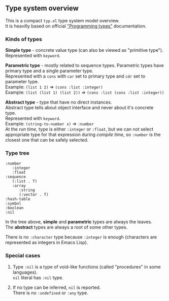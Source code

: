 ## Type system overview

This is a compact `typ.el` type system model overview.  
It is heavilly based on official ["Programming types"](https://www.gnu.org/software/emacs/manual/html_node/elisp/Programming-Types.html#Programming-Types) documentation.

### Kinds of types

**Simple type** - concrete value type (can also be viewed as "primitive type").  
Represented with `keyword`.

**Parametric type** - mostly related to sequence types.
Parametric types have primary type and a single parameter type.  
Represented with a `cons` with `car` set to primary type and `cdr`
set to parameter type.  
Example: `(list 1 2)` => `(cons :list :integer)`  
Example: `(list (list 1) (list 2))` => `(cons :list (cons :list :integer))`  

**Abstract type** - type that have no direct instances.  
Abstract type tells about object interface and never about it's concrete type.  
Represented with `keyword`.  
Example: `(string-to-number x)` => `:number`  
At the *run time*, type is either `:integer` or `:float`, but we can not
select appropriate type for that expression during *compile time*,
so `:number` is the closest one that can be safely selected.

### Type tree

```elisp
:number
   :integer
   :float
:sequence
   (:list . T)
   :array
      :string
      (:vector . T)
:hash-table
:symbol
:boolean
:nil
```

In the tree above, **simple** and **parametric** types are always the leaves.  
The **abstract** types are always a root of some other types.

There is no `:character` type because `:integer` is enough (characters are
represented as integers in Emacs Lisp).

### Special cases

1. Type `:nil` is a type of void-like functions (called "procedures" in some languages).  
   `nil` literal has `:nil` type.
   
2. If no type can be inferred, `nil` is reported.  
   There is no `:undefined` or `:any` type.

